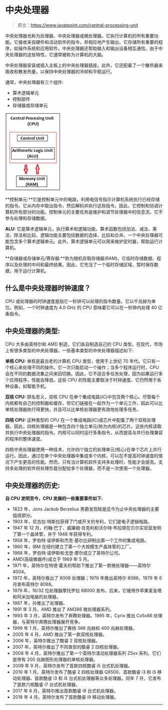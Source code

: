# 中央处理器

> 原文：<https://www.javatpoint.com/central-processing-unit>

中央处理器也称为处理器、中央处理器或微处理器。它执行计算机的所有重要功能。它接收来自硬件和活动软件的指令，并相应地产生输出。它存储所有重要的程序，如操作系统和应用软件。中央处理器还帮助输入和输出设备相互通信。由于中央处理器的这些特性，它通常被称为计算机的大脑。

中央处理器安装或插入主板上的中央处理器插座。此外，它还配备了一个散热器来吸收和散发热量，以保持中央处理器的冷却和平稳运行。

通常，中央处理器有三个组件:

*   算术逻辑单元
*   控制部件
*   存储器或存储单元

![CPU](img/4f74fdda52f6627174ba6e4b9b012b8f.png)

**控制单元:**它是控制单元中的电路，利用电信号指示计算机系统执行已经存储的指令。它从内存中取出指令，然后解码并执行这些指令。因此，它控制和协调计算机所有部分的功能。控制单元的主要任务是维护和调节处理器中的信息流。它不参与处理和存储数据。

**ALU:** 它是算术逻辑单元，执行算术和逻辑功能。算术函数包括加法、减法、乘法、除法和比较。逻辑功能主要包括数据的选择、比较和合并。一个中央处理器可能包含多个算术逻辑单元。此外，算术逻辑单元可以用来维护定时器，帮助运行计算机。

**存储器或存储单元/寄存器:**称为随机存取存储器(RAM)。它临时存储数据、程序以及处理的中间和最终结果。因此，它充当了一个临时存储区域，暂时保存数据，用于运行计算机。

## 什么是中央处理器时钟速度？

CPU 或处理器的时钟速度是指它一秒钟可以处理的指令数量。它以千兆赫为单位。例如，一个时钟速度为 4.0 GHz 的 CPU 意味着它可以在一秒钟内处理 40 亿条指令。

## 中央处理器的类型:

CPU 大多由英特尔和 AMD 制造，它们各自制造自己的 CPU 类型。在现代，市场上有很多类型的中央处理器。一些基本类型的中央处理器描述如下:

**单核 CPU:** 单核是最古老的计算机 CPU 类型，使用于上世纪 70 年代。它只有一个核心来处理不同的操作。它一次只能启动一个操作；当多个程序运行时，CPU 会在不同的数据流集之间来回切换。因此，它不适合多任务处理，因为如果运行多个应用程序，性能会降低。这些 CPU 的性能主要取决于时钟速度。它仍然用于各种设备，如智能手机。

**双核 CPU:** 顾名思义，双核 CPU 在单个集成电路(IC)中包含两个核心。尽管每个内核都有自己的控制器和缓存，但它们链接在一起作为一个单元工作，因此可以比单核处理器执行得更快，并且可以比单核处理器更有效地处理多任务。

**四核 CPU:** 这种类型的 CPU 在一个集成电路(IC)或芯片中配备了两个双核处理器。因此，四核处理器是一种包含四个独立单元(称为内核)的芯片。这些内核读取并执行中央处理器的指令。内核可以同时运行多条指令，从而提高与并行处理兼容的程序的整体速度。

四核中央处理器使用一种技术，允许四个独立的处理单元(核心)在单个芯片上并行运行。因此，通过在单个中央处理器中集成多个内核，可以在不提高时钟速度的情况下产生更高的性能。然而，只有当计算机软件支持多处理时，性能才会提高。支持多处理的软件将处理负载分配给多个处理器，而不是一次使用一个处理器。

## 中央处理器的历史:

**自 CPU 发明至今，CPU 发展的一些重要事件如下:**

*   1823 年，Jons Jackob Berzelius 男爵发现硅是迄今为止中央处理器的主要组成部分。
*   1903 年，尼古拉·特斯拉获得了门或开关的专利，它们是电子逻辑电路。
*   1947 年 12 月，约翰·巴丁、威廉姆·肖克利和沃尔特·布拉顿在贝尔实验室发明了第一个晶体管，并于 1948 年获得专利。
*   1958 年，罗伯特·诺伊斯和杰克·基尔比研制出第一个工作的集成电路。
*   1960 年，IBM 在纽约建立了第一个大规模生产晶体管的工厂。
*   1968 年，罗伯特·诺伊斯和戈登·摩尔成立了英特尔公司。
*   AMD(高级微器件)成立于 1969 年 5 月。
*   1971 年，英特尔在特德·霍夫的帮助下推出了第一款微处理器——英特尔 4004。
*   1972 年，英特尔推出了 8008 处理器；1976 年推出英特尔 8086，1979 年 6 月发布英特尔 8088。
*   1979 年，16/32 位处理器摩托罗拉 68000 发布。后来，它被用作苹果麦金塔和阿米加电脑的处理器。
*   1987 年，孙推出了处理器。
*   1991 年 3 月，AMD 推出了 AM386 微处理器系列。
*   1993 年 3 月，英特尔发布了奔腾处理器。1995 年，Cyrix 推出 Cx5x86 处理器，与英特尔奔腾处理器展开竞争。
*   1999 年 1 月，英特尔推出了赛扬 366 兆赫和 400 兆赫处理器。
*   2005 年 4 月，AMD 推出了第一款双核处理器。
*   2006 年，英特尔推出了酷睿 2 双核处理器。
*   2007 年，英特尔推出了不同类型的酷睿 2 四核处理器。
*   2008 年 4 月，英特尔推出了第一个英特尔凌动处理器系列 Z5xx 系列。它们是带有 200 兆赫图形处理器的单核处理器。
*   2009 年 9 月，英特尔发布了首款四核酷睿 i5 台式机处理器。
*   2010 年 1 月，英特尔发布了酷睿 2 四核处理器 Q9500、首款酷睿 i3 和 i5 移动处理器、首款酷睿 i3 和 i5 台式机处理器等众多处理器。同年 7 月，它发布了首款六核酷睿 i7 台式机处理器。
*   2017 年 6 月，英特尔推出首款酷睿 i9 台式机处理器。
*   2018 年 4 月，英特尔发布了首款酷睿 i9 移动处理器。

* * *